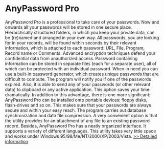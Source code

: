 # AnyPassword Pro
AnyPassword Pro is a professional to take care of your passwords. Now and onwards all your passwords will be stored in one secure place. Hierarchically structured folders, in which you keep your private data, can be (re)named and arranged in your own way. All passwords, you are looking for in your records, will be found within seconds by their relevant information, which is attached to each password: URL, File, Program, Record name or Comments. Advanced encryption techniques defend your confidential data from unauthorized access. Password containing information can be stored in separate files (each for a separate user), all of which can be protected with an individual password. When in need you can use a built-in password generator, which creates unique passwords that are difficult to compute. The program will notify you if one of the passwords expired. Also, it is able to send any of your passwords (or other relevant data) to clipboard or any active application. This option saves your time dramatically. In addition to this advantage, there is one more significant: AnyPassword Pro can be installed onto portable devices: floppy disks, flash-drives and so on. This makes sure that your passwords are always secure and within your easy reach. The program carries out database synchronization and data file compression. A very convenient option is that the utility provides for an attachment of any file to an existing password record. Besides, AnyPassword Pro has a neatly organized interface. It supports a variety of different languages. This utility takes very little space and works under Windows 95/98/Me/NT/2000/XP/2003/Vista.
[>> Detailed information](https://secure.shareit.com/shareit/product.html?productid=300013676&affiliateid=200057808)